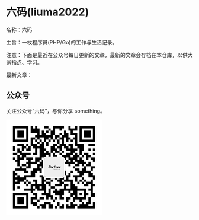 # 六码(liuma2022)
名称：六码

主旨：一枚程序员(PHP/Go)的工作与生活记录。

注意：下面是最近在公众号每日更新的文章，最新的文章会存档在本仓库，以供大家指点、学习。

最新文章：

## 公众号
关注公众号“六码”，与你分享 something。

![六码](./liuma2022.jpg)
